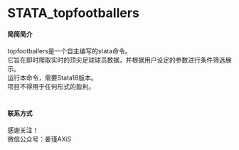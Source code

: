 # STATA_topfootballers

#### 简简简介
topfootballers是一个自主编写的stata命令。  
它旨在即时爬取实时的顶尖足球球员数据，并根据用户设定的参数进行条件筛选展示。  
运行本命令，需要Stata18版本。  
项目不得用于任何形式的盈利。  
#
#### 联系方式
感谢关注！  
微信公众号：姜瑾AXiS

